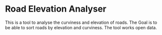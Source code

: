 # Road Elevation Analyser
This is a tool to analyse the curviness and elevation of roads. The Goal is to be able to sort roads by elevation and curviness. The tool works open data.